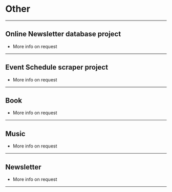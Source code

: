 # Other

---

## Online Newsletter database project
* More info on request

---

## Event Schedule scraper project
* More info on request

---

## Book
* More info on request

---

## Music
* More info on request

---

## Newsletter
* More info on request

---

